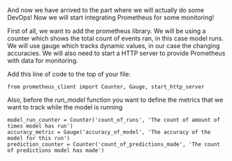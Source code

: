 And now we have arrived to the part where we will actually do some DevOps!
Now we will start integrating Prometheus for some monitoring!

First of all, we want to add the prometheus library. 
We will be using a counter which shows the total count of events ran, in this case model runs.
We will use gauge which tracks dynamic values, in our case the changing accuracies.
We will also need to start a HTTP server to provide Prometheus with data for monitoring.

Add this line of code to the top of your file:


```
from prometheus_client import Counter, Gauge, start_http_server
```

Also, before the *run_model* function you want to define the metrics that we want to track while the model is running
```
model_run_counter = Counter('count_of_runs', 'The count of amount of times model has run')
accuracy_metric = Gauge('accuracy_of_model', 'The accuracy of the model for this run')
prediction_counter = Counter('count_of_predictions_made', 'The count of predictions model has made')
```






